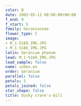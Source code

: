 ```yaml
---
color: B
date: 2003-05-11 00:00:00+00:00
f_end: 8
f_start: 5
family: Geraniaceae
flower_type: C
image:
- M_1-5169_IMG.JPG
- M_1-5186_IMG.JPG
latin: Geranium phaeum
lead: M_1-5169_IMG.JPG
lead_sample: false
name: index.en
order: Geranium
parallel: false
petals: 5
petals_joined: false
star_shape: false
title: Dusky crane's-bill
---
```

